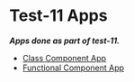 # Test-11 Apps

***Apps done as part of test-11.***
- [Class Component App](./react-class-app)
- [Functional Component App](./react-function-app)
